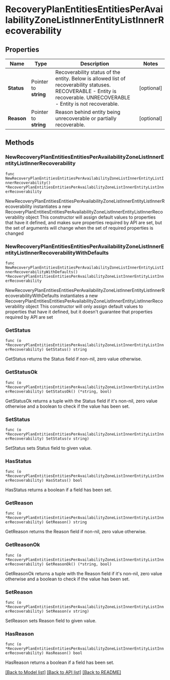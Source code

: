 # RecoveryPlanEntitiesEntitiesPerAvailabilityZoneListInnerEntityListInnerRecoverability

## Properties

Name | Type | Description | Notes
------------ | ------------- | ------------- | -------------
**Status** | Pointer to **string** | Recoverability status of the entity. Below is allowed list of recoverability statuses. RECOVERABLE - Entity is recoverable. UNRECOVERABLE - Entity is not recoverable.  | [optional] 
**Reason** | Pointer to **string** | Reason behind entity being unrecoverable or partially recoverable.  | [optional] 

## Methods

### NewRecoveryPlanEntitiesEntitiesPerAvailabilityZoneListInnerEntityListInnerRecoverability

`func NewRecoveryPlanEntitiesEntitiesPerAvailabilityZoneListInnerEntityListInnerRecoverability() *RecoveryPlanEntitiesEntitiesPerAvailabilityZoneListInnerEntityListInnerRecoverability`

NewRecoveryPlanEntitiesEntitiesPerAvailabilityZoneListInnerEntityListInnerRecoverability instantiates a new RecoveryPlanEntitiesEntitiesPerAvailabilityZoneListInnerEntityListInnerRecoverability object
This constructor will assign default values to properties that have it defined,
and makes sure properties required by API are set, but the set of arguments
will change when the set of required properties is changed

### NewRecoveryPlanEntitiesEntitiesPerAvailabilityZoneListInnerEntityListInnerRecoverabilityWithDefaults

`func NewRecoveryPlanEntitiesEntitiesPerAvailabilityZoneListInnerEntityListInnerRecoverabilityWithDefaults() *RecoveryPlanEntitiesEntitiesPerAvailabilityZoneListInnerEntityListInnerRecoverability`

NewRecoveryPlanEntitiesEntitiesPerAvailabilityZoneListInnerEntityListInnerRecoverabilityWithDefaults instantiates a new RecoveryPlanEntitiesEntitiesPerAvailabilityZoneListInnerEntityListInnerRecoverability object
This constructor will only assign default values to properties that have it defined,
but it doesn't guarantee that properties required by API are set

### GetStatus

`func (o *RecoveryPlanEntitiesEntitiesPerAvailabilityZoneListInnerEntityListInnerRecoverability) GetStatus() string`

GetStatus returns the Status field if non-nil, zero value otherwise.

### GetStatusOk

`func (o *RecoveryPlanEntitiesEntitiesPerAvailabilityZoneListInnerEntityListInnerRecoverability) GetStatusOk() (*string, bool)`

GetStatusOk returns a tuple with the Status field if it's non-nil, zero value otherwise
and a boolean to check if the value has been set.

### SetStatus

`func (o *RecoveryPlanEntitiesEntitiesPerAvailabilityZoneListInnerEntityListInnerRecoverability) SetStatus(v string)`

SetStatus sets Status field to given value.

### HasStatus

`func (o *RecoveryPlanEntitiesEntitiesPerAvailabilityZoneListInnerEntityListInnerRecoverability) HasStatus() bool`

HasStatus returns a boolean if a field has been set.

### GetReason

`func (o *RecoveryPlanEntitiesEntitiesPerAvailabilityZoneListInnerEntityListInnerRecoverability) GetReason() string`

GetReason returns the Reason field if non-nil, zero value otherwise.

### GetReasonOk

`func (o *RecoveryPlanEntitiesEntitiesPerAvailabilityZoneListInnerEntityListInnerRecoverability) GetReasonOk() (*string, bool)`

GetReasonOk returns a tuple with the Reason field if it's non-nil, zero value otherwise
and a boolean to check if the value has been set.

### SetReason

`func (o *RecoveryPlanEntitiesEntitiesPerAvailabilityZoneListInnerEntityListInnerRecoverability) SetReason(v string)`

SetReason sets Reason field to given value.

### HasReason

`func (o *RecoveryPlanEntitiesEntitiesPerAvailabilityZoneListInnerEntityListInnerRecoverability) HasReason() bool`

HasReason returns a boolean if a field has been set.


[[Back to Model list]](../README.md#documentation-for-models) [[Back to API list]](../README.md#documentation-for-api-endpoints) [[Back to README]](../README.md)


